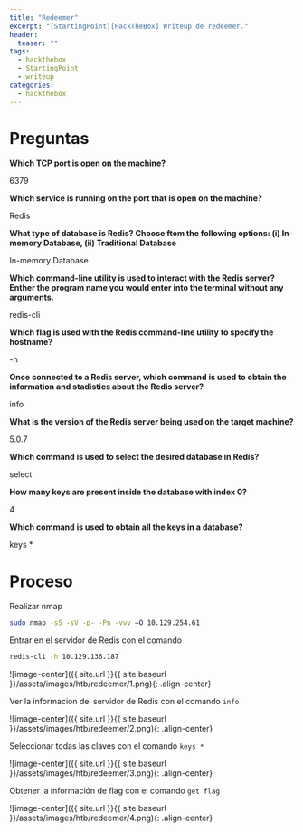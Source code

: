 ```yaml
---
title: "Redeemer"
excerpt: "[StartingPoint][HackTheBox] Writeup de redeemer."
header:
  teaser: ""
tags:
  - hackthebox
  - StartingPoint
  - writeup
categories:
  - hackthebox
---
```



# Preguntas

**Which TCP port is open on the machine?**

6379

**Which service is running on the port that is open on the machine?**

Redis

**What type of database is Redis? Choose ftom the following options: (i) In-memory Database, (ii) Traditional Database**

In-memory Database

**Which command-line utility is used to interact with the Redis server? Enther the program name you would enter into the terminal without any arguments.**

redis-cli

**Which flag is used with the Redis command-line utility to specify the hostname?**

-h

**Once connected to a Redis server, which command is used to obtain the information and stadistics about the Redis server?**

info

**What is the version of the Redis server being used on the target machine?**

5.0.7

**Which command is used to select the desired database in Redis?**

select

**How many keys are present inside the database with index 0?**

4

**Which command is used to obtain all the keys in a database?**

keys *

# Proceso

Realizar nmap

```bash
sudo nmap -sS -sV -p- -Pn -vvv –O 10.129.254.61
```      

Entrar en el servidor de Redis con el comando

```bash
redis-cli -h 10.129.136.187  
```

![image-center]({{ site.url }}{{ site.baseurl }}/assets/images/htb/redeemer/1.png){: .align-center}

Ver la informacion del servidor de Redis con el comando `info`  

![image-center]({{ site.url }}{{ site.baseurl }}/assets/images/htb/redeemer/2.png){: .align-center}

Seleccionar todas las claves con el comando `keys *`   

![image-center]({{ site.url }}{{ site.baseurl }}/assets/images/htb/redeemer/3.png){: .align-center}

Obtener la información de flag con el comando  `get flag`

![image-center]({{ site.url }}{{ site.baseurl }}/assets/images/htb/redeemer/4.png){: .align-center}
